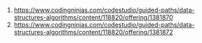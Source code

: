 1. https://www.codingninjas.com/codestudio/guided-paths/data-structures-algorithms/content/118820/offering/1381870
2. https://www.codingninjas.com/codestudio/guided-paths/data-structures-algorithms/content/118820/offering/1381872
